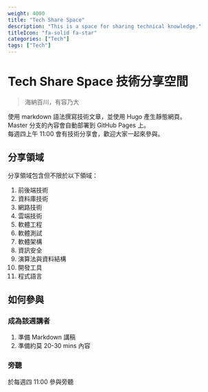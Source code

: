 ```yaml
---
weight: 4000
title: "Tech Share Space"
description: "This is a space for sharing technical knowledge."
titleIcon: "fa-solid fa-star"
categories: ["Tech"]
tags: ["Tech"]
---
```


# Tech Share Space 技術分享空間

> 海納百川，有容乃大

使用 markdown 語法撰寫技術文章，並使用 Hugo 產生靜態網頁。  
Master 分支的內容會自動部署到 GitHub Pages 上。  
每週四上午 11:00 會有技術分享會，歡迎大家一起來參與。

## 分享領域

分享領域包含但不限於以下領域：

1. 前後端技術
2. 資料庫技術
3. 網路技術
4. 雲端技術
5. 軟體工程
6. 軟體測試
7. 軟體架構
8. 資訊安全
9. 演算法與資料結構
10. 開發工具
11. 程式語言

## 如何參與

### 成為該週講者

1. 準備 Markdown 講稿
2. 準備約莫 20-30 mins 內容

### 旁聽

於每週四 11:00 參與旁聽
